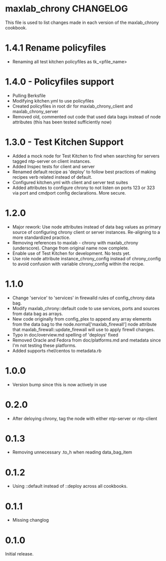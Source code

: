 # maxlab_chrony CHANGELOG

This file is used to list changes made in each version of the maxlab_chrony cookbook.

# 1.4.1 Rename policyfiles

* Renaming all test kitchen policyfiles as tk_<pfile_name>

# 1.4.0 - Policyfiles support

* Pulling Berksfile
* Modifying kitchen.yml to use policyfiles
* Created policyfiles in root dir for maxlab_chrony_client and maxlab_chrony_server
* Removed old, commented out code that used data bags instead of node attributes (this has been tested sufficiently now)

# 1.3.0 - Test Kitchen Support

* Added a mock node for Test Kitchen to find when searching for servers tagged ntp-server on client instances.
* Added Inspec tests for client and server
* Renamed default recipe as 'deploy' to follow best practices of making recipes verb related instead of default.
* Configured kitchen.yml with client and server test suites
* Added attributes to configure chrony to not listen on ports 123 or 323 via port and cmdport config declarations. More secure.

# 1.2.0

* Major rework: Use node attributes instead of data bag values as primary source of configuring chrony client or server instances.  Re-aligning to a more standardized practice.
* Removing references to maxlab - chrony with maxlab_chrony (underscore). Change from original name now complete.
* Enable use of Test Kitchen for development. No tests yet.
* Use role node attribute instance_chrony_config instead of chrony_config to avoid confusion with variable chrony_config within the recipe.

# 1.1.0

* Change 'service' to 'services' in firewalld rules of config_chrony data bag.
* Modify maxlab_chrony::default code to use services, ports and sources from data bag as arrays.
* New code originally from config_plex to append any array elements from the data bag to the node.normal['maxlab_firewall'] node attribute that maxlab_firewall::update_firewall will use to apply firewll changes.
* Typo in doc/overview.md spelling of 'deploys' fixed
* Removed Oracle and Fedora from doc/platforms.md and metadata since I'm not testing these platforms.
* Added supports rhel/centos to metadata.rb

# 1.0.0

* Version bump since this is now actively in use

# 0.2.0

* After deloying chrony, tag the node with either ntp-server or ntp-client

# 0.1.3

* Removing unnecessary .to_h when reading data_bag_item

# 0.1.2

* Using ::default instead of ::deploy across all cookbooks.

# 0.1.1

* Missing changlog

# 0.1.0

Initial release.
